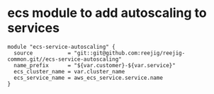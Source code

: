 # ecs module to add autoscaling to services

```
module "ecs-service-autoscaling" {
  source           = "git::git@github.com:reejig/reejig-common.git//ecs-service-autoscaling"
  name_prefix      = "${var.customer}-${var.service}"
  ecs_cluster_name = var.cluster_name
  ecs_service_name = aws_ecs_service.service.name
}
```
